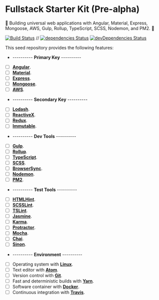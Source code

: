 # Fullstack Starter Kit (Pre-alpha)

:seedling: Building universal web applications with Angular, Material, Express, Mongoose, AWS, Gulp, Rollup, TypeScript, SCSS, Nodemon, and PM2. :evergreen_tree:

[![Build Status](https://travis-ci.org/Shyam-Chen/Fullstack-Starter-Kit.svg?branch=master)](https://travis-ci.org/Shyam-Chen/Fullstack-Starter-Kit)
 //
[![dependencies Status](https://david-dm.org/Shyam-Chen/Fullstack-Starter-Kit/status.svg)](https://david-dm.org/Shyam-Chen/Fullstack-Starter-Kit)
[![devDependencies Status](https://david-dm.org/Shyam-Chen/Fullstack-Starter-Kit/dev-status.svg)](https://david-dm.org/Shyam-Chen/Fullstack-Starter-Kit?type=dev)

This seed repository provides the following features:
* ---------- **Primary Key** ----------
* [ ] [**Angular**](https://angular.io/).
* [ ] [**Material**](https://material.io/).
* [ ] [**Express**](http://expressjs.com/).
* [ ] [**Mongoose**](http://mongoosejs.com/).
* [ ] [**AWS**](https://aws.amazon.com/).
* ---------- **Secondary Key** ----------
* [ ] [**Lodash**](https://lodash.com/).
* [ ] [**ReactiveX**](http://reactivex.io/).
* [ ] [**Redux**](http://redux.js.org/).
* [ ] [**Immutable**](http://facebook.github.io/immutable-js/).
* ---------- **Dev Tools** ----------
* [ ] [**Gulp**](https://github.com/gulpjs/gulp).
* [ ] [**Rollup**](https://github.com/rollup/rollup).
* [ ] [**TypeScript**](https://github.com/Microsoft/TypeScript).
* [ ] [**SCSS**](https://github.com/sass/node-sass).
* [ ] [**BrowserSync**](https://github.com/BrowserSync/browser-sync).
* [ ] [**Nodemon**](https://github.com/remy/nodemon).
* [ ] [**PM2**](https://github.com/Unitech/pm2).
* ---------- **Test Tools** ----------
* [ ] [**HTMLHint**](https://github.com/yaniswang/HTMLHint).
* [ ] [**SCSSLint**](https://github.com/brigade/scss-lint).
* [ ] [**TSLint**](https://github.com/palantir/tslint).
* [ ] [**Jasmine**](https://github.com/jasmine/jasmine).
* [ ] [**Karma**](https://github.com/karma-runner/karma).
* [ ] [**Protractor**](https://github.com/angular/protractor).
* [ ] [**Mocha**](https://github.com/mochajs/mocha).
* [ ] [**Chai**](https://github.com/chaijs/chai).
* [ ] [**Sinon**](https://github.com/sinonjs/sinon).
* ---------- **Environment** ----------
* [ ] Operating system with [**Linux**](https://github.com/torvalds/linux).
* [ ] Text editor with [**Atom**](https://github.com/atom/atom).
* [ ] Version control with [**Git**](https://github.com/git/git).
* [ ] Fast and deterministic builds with [**Yarn**](https://github.com/yarnpkg/yarn).
* [ ] Software container with [**Docker**](https://github.com/docker/docker).
* [ ] Continuous integration with [**Travis**](https://github.com/travis-ci/travis-ci).
